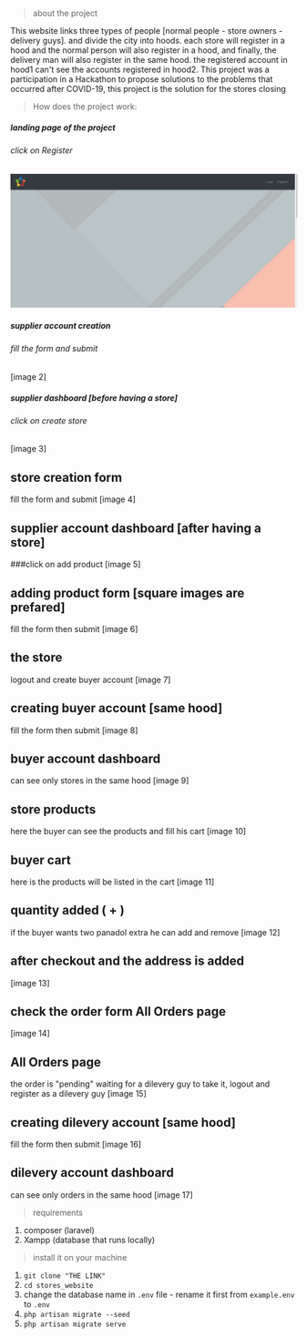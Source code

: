 > about the project

This website links three types of people [normal people - store owners - delivery guys]. and divide the city into hoods. each store will register in a hood and the normal person will also register in a hood, and finally, the delivery man will also register in the same hood. the registered account in hood1 can't see the accounts registered in hood2.
This project was a participation in a Hackathon to propose solutions to the problems that occurred after COVID-19, this project is the solution for the stores closing


>How does the project work:

##### landing page of the project
###### click on Register
![1](stores_website/1.png)



##### supplier account creation
###### fill the form and submit
[image 2]


##### supplier dashboard [before having a store]
###### click on create store
[image 3]


## store creation form
fill the form and submit
[image 4]


## supplier account dashboard [after having a store]
###click on add product
[image 5]


## adding product form [square images are prefared]
fill the form then submit
[image 6]


## the store
logout and create buyer account
[image 7]


## creating buyer account [same hood]
fill the form then submit
[image 8]


## buyer account dashboard
can see only stores in the same hood
[image 9]


## store products
here the buyer can see the products and fill his cart
[image 10]


## buyer cart
here is the products will be listed in the cart
[image 11]


## quantity added ( + )
if the buyer wants two panadol extra he can add and remove
[image 12]


## after checkout and the address is added
[image 13]


## check the order form All Orders page
[image 14]


## All Orders page
the order is "pending" waiting for a dilevery guy to take it, logout and register as a dilevery guy
[image 15]


## creating dilevery account [same hood]
fill the form then submit
[image 16]


## dilevery account dashboard
can see only orders in the same hood
[image 17]

> requirements
1) composer (laravel)
2) Xampp (database that runs locally)


> install it on your machine
1) `git clone "THE LINK"`
2) `cd stores_website`
3) change the database name in `.env` file - rename it first from `example.env` to `.env`
4) `php artisan migrate --seed`
5) `php artisan migrate serve`




